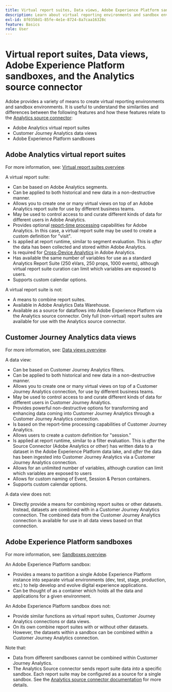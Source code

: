 ```yaml
---
title: Virtual report suites, Data views, Adobe Experience Platform sandboxes, and the Analytics source connector
description: Learn about virtual reporting environments and sandbox environments.
exl-id: 8f0358d1-85fe-4e1e-8724-8a7caa16328c
feature: Basics
role: User
---
```

# Virtual report suites, Data views, Adobe Experience Platform sandboxes, and the Analytics source connector

Adobe provides a variety of means to create virtual reporting environments and sandbox environments. It is useful to understand the similarities and differences between the following features and how these features relate to the [Analytics source connector](https://experienceleague.adobe.com/docs/experience-platform/sources/ui-tutorials/create/adobe-applications/analytics.html?lang=en):

* Adobe Analytics virtual report suites
* Customer Journey Analytics data views
* Adobe Experience Platform sandboxes

## Adobe Analytics virtual report suites

For more information, see: [Virtual report suites overview](https://experienceleague.adobe.com/docs/analytics/components/virtual-report-suites/vrs-about.html?lang=en).

A virtual report suite:

* Can be based on Adobe Analytics segments.
* Can be applied to both historical and new data in a non-destructive manner.
* Allows you to create one or many virtual views on top of an Adobe Analytics report suite for use by different business teams.
* May be used to control access to and curate different kinds of data for different users in Adobe Analytics.
* Provides optional [report-time processing](https://experienceleague.adobe.com/docs/analytics/components/virtual-report-suites/vrs-report-time-processing.html?lang=en) capabilities for Adobe Analytics. In this case, a virtual report suite may be used to create a custom definition for "visit".
* Is applied at report runtime, similar to segment evaluation. This is _after_ the data has been collected and stored within Adobe Analytics.
* Is required for [Cross-Device Analytics](https://experienceleague.adobe.com/docs/analytics/components/cda/overview.html?lang=en) in Adobe Analytics.
* Has available the same number of variables for use as a standard Analytics Report Suite (250 eVars, 250 props, 1000 events), although virtual report suite curation can limit which variables are exposed to users.
* Supports custom calendar options.

A virtual report suite is not:

* A means to combine report suites.
* Available in Adobe Analytics Data Warehouse.
* Available as a source for dataflows into Adobe Experience Platform via the Analytics source connector. Only full (non-virtual) report suites are available for use with the Analytics source connector.


## Customer Journey Analytics data views

For more information, see: [Data views overview](https://experienceleague.adobe.com/docs/analytics-platform/using/cja-dataviews/data-views.html?lang=en).

A data view:

* Can be based on Customer Journey Analytics filters.
* Can be applied to both historical and new data in a non-destructive manner.
* Allows you to create one or many virtual views on top of a Customer Journey Analytics connection, for use by different business teams.
* May be used to control access to and curate different kinds of data for different users in Customer Journey Analytics.
* Provides powerful non-destructive options for transforming and enhancing data coming into Customer Journey Analytics through a Customer Journey Analytics connection.
* Is based on the report-time processing capabilities of Customer Journey Analytics.
* Allows users to create a custom definition for "session."
* Is applied at report runtime, similar to a filter evaluation. This is _after_ the Source Connector (Adobe Analytics or other) has written data to a dataset in the Adobe Experience Platform data lake, and _after_ the data has been ingested into Customer Journey Analytics via a Customer Journey Analytics connection.
* Allows for an unlimited number of variables, although curation can limit which variables are exposed to users
* Allows for custom naming of Event, Session & Person containers.
* Supports custom calendar options.

A data view does not:

* Directly provide a means for combining report suites or other datasets. Instead, datasets are combined with in a Customer Journey Analytics connection. The combined data from the Customer Journey Analytics connection is available for use in all data views based on that connection.

## Adobe Experience Platform sandboxes

For more information, see: [Sandboxes overview](https://experienceleague.adobe.com/docs/experience-platform/sandbox/home.html?lang=en).

An Adobe Experience Platform sandbox:

* Provides a means to partition a single Adobe Experience Platform instance into separate virtual environments (dev, test, stage, production, etc.) to help develop and evolve digital experience applications.
* Can be thought of as a container which holds all the data and applications for a given environment.

An Adobe Experience Platform sandbox does not:

* Provide similar functions as virtual report suites, Customer Journey Analytics connections or data views.
* On its own combine report suites with or without other datasets. However, the datasets within a sandbox can be combined within a Customer Journey Analytics connection.

Note that:

* Data from different sandboxes cannot be combined within Customer Journey Analytics.
* The Analytics Source connector sends report suite data _into_ a specific sandbox. Each report suite may be configured as a source for a single sandbox. See the [Analytics source connector documentation](https://experienceleague.adobe.com/docs/experience-platform/sources/ui-tutorials/create/adobe-applications/analytics.html?lang=en) for more details.
